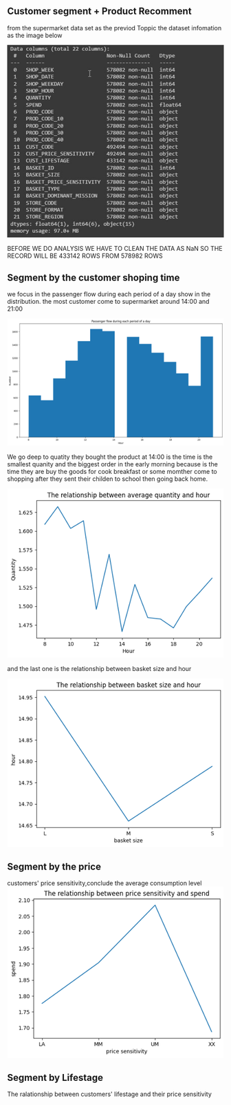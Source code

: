 ## Customer segment + Product Recomment
from the supermarket data set as the previod Toppic
the dataset infomation as the image below

![image](https://github.com/SrWannapa/MADT8101-Customer-analytic/blob/main/05.customer%20segment%20%2B%20product%20recomment/Data_info.jpg)

BEFORE WE DO ANALYSIS WE HAVE TO CLEAN THE DATA AS NaN SO THE RECORD WILL BE 433142 ROWS FROM 578982 ROWS

## Segment by the customer shoping time 
 we focus in the passenger flow during each period of a day show in the distribution. the most customer come to supermarket around 14:00 and 21:00

![image](https://github.com/SrWannapa/MADT8101-Customer-analytic/blob/main/05.customer%20segment%20%2B%20product%20recomment/the%20passenger%20flow.png)

We go deep to quatity they bought the product at 14:00 is the time is the smallest quanity and the biggest order in the early morning because is the time they are buy the goods for cook breakfast or some momther come to shopping after they sent their childen to school then going back home.

![image](https://github.com/SrWannapa/MADT8101-Customer-analytic/blob/main/05.customer%20segment%20%2B%20product%20recomment/The%20relationship%20between%20average%20quantity%20and%20hour.png)

and the last one is the relationship between basket size and hour

![image](https://github.com/SrWannapa/MADT8101-Customer-analytic/blob/main/05.customer%20segment%20%2B%20product%20recomment/The%20relationship%20between%20basket%20size%20and%20hour.png)

## Segment by the price

customers' price sensitivity,conclude the average consumption level
![image](https://github.com/SrWannapa/MADT8101-Customer-analytic/blob/main/05.customer%20segment%20%2B%20product%20recomment/The%20relationship%20between%20price%20sensitivity%20and%20spend.png)

##  Segment by Lifestage
The ralationship between customers' lifestage and their price sensitivity

